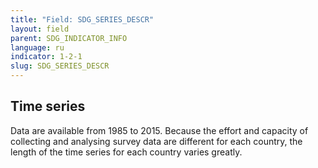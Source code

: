 ```yaml
---
title: "Field: SDG_SERIES_DESCR"
layout: field
parent: SDG_INDICATOR_INFO
language: ru
indicator: 1-2-1
slug: SDG_SERIES_DESCR
---
```

## Time series

Data are available from 1985 to 2015. Because the effort and capacity of collecting and analysing survey data are different for each country, the length of the time series for each country varies greatly.